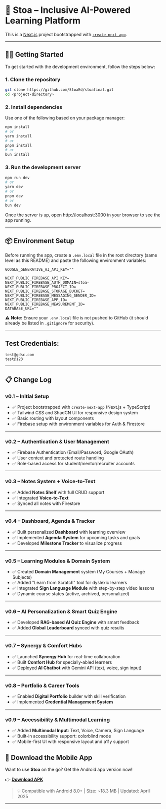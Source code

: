 
# 🚀 Stoa – Inclusive AI-Powered Learning Platform

This is a [Next.js](https://nextjs.org) project bootstrapped with [`create-next-app`](https://nextjs.org/docs/app/api-reference/cli/create-next-app).

---

## 🧑‍💻 Getting Started

To get started with the development environment, follow the steps below:

### 1. **Clone the repository**  
```bash
git clone https://github.com/StoaEd/stoafinal.git
cd <project-directory>
```

### 2. **Install dependencies**
Use one of the following based on your package manager:
```bash
npm install
# or
yarn install
# or
pnpm install
# or
bun install
```

### 3. **Run the development server**
```bash
npm run dev
# or
yarn dev
# or
pnpm dev
# or
bun dev
```

Once the server is up, open [http://localhost:3000](http://localhost:3000) in your browser to see the app running.

---

## 📦 Environment Setup

Before running the app, create a `.env.local` file in the root directory (same level as this README) and paste the following environment variables:

```env
GOOGLE_GENERATIVE_AI_API_KEY=""

NEXT_PUBLIC_FIREBASE_API_KEY=
NEXT_PUBLIC_FIREBASE_AUTH_DOMAIN=stoa-
NEXT_PUBLIC_FIREBASE_PROJECT_ID=
NEXT_PUBLIC_FIREBASE_STORAGE_BUCKET=
NEXT_PUBLIC_FIREBASE_MESSAGING_SENDER_ID=
NEXT_PUBLIC_FIREBASE_APP_ID=
NEXT_PUBLIC_FIREBASE_MEASUREMENT_ID=
DATABASE_URL=""
```

⚠️ **Note:** Ensure your `.env.local` file is not pushed to GitHub (it should already be listed in `.gitignore` for security).

---
## Test Credentials:
```
test@gdsc.com
test@123
```
---
## 📋 Change Log

### v0.1 – Initial Setup
- ✅ Project bootstrapped with `create-next-app` (Next.js + TypeScript)
- ✅ Tailwind CSS and ShadCN UI for responsive design system
- ✅ Basic routing with layout components
- ✅ Firebase setup with environment variables for Auth & Firestore

---

### v0.2 – Authentication & User Management
- ✅ Firebase Authentication (Email/Password, Google OAuth)
- ✅ User context and protected route handling
- ✅ Role-based access for student/mentor/recruiter accounts

---

### v0.3 – Notes System + Voice-to-Text
- ✅ Added **Notes Shelf** with full CRUD support
- ✅ Integrated **Voice-to-Text**
- ✅ Synced all notes with Firestore 

---

### v0.4 – Dashboard, Agenda & Tracker
- ✅ Built personalized **Dashboard** with learning overview
- ✅ Implemented **Agenda System** for upcoming tasks and goals
- ✅ Developed **Milestone Tracker** to visualize progress

---

### v0.5 – Learning Modules & Domain System
- ✅ Created **Domain Management** system (My Courses + Manage Subjects)
- ✅ Added "Learn from Scratch" tool for dyslexic learners
- ✅ Integrated **Sign Language Module** with step-by-step video lessons
- ✅ Dynamic course states (active, archived, personalized)

---

### v0.6 – AI Personalization & Smart Quiz Engine
- ✅ Developed **RAG-based AI Quiz Engine** with smart feedback
- ✅ Added **Global Leaderboard** synced with quiz results

---

### v0.7 – Synergy & Comfort Hubs
- ✅ Launched **Synergy Hub** for real-time collaboration
- ✅ Built **Comfort Hub** for specially-abled learners
- ✅ Deployed **AI Chatbot** with Gemini API (text, voice, sign input)

---

### v0.8 – Portfolio & Career Tools
- ✅ Enabled **Digital Portfolio** builder with skill verification
- ✅ Implemented **Credential Management System**

---

### v0.9 – Accessibility & Multimodal Learning
- ✅ Added **Multimodal Input**: Text, Voice, Camera, Sign Language
- ✅ Built-in accessibility support: colorblind mode
- ✅ Mobile-first UI with responsive layout and a11y support


## 📱 Download the Mobile App

Want to use **Stoa** on the go? Get the Android app version now!

👉 **[Download APK](https://github.com/StoaEd/stoa-mobile-apk/blob/main/stoa-mobile-app.apk)**

> 💡 Compatible with Android 8.0+ | Size: ~18.3 MB | Updated: April 2025
---

